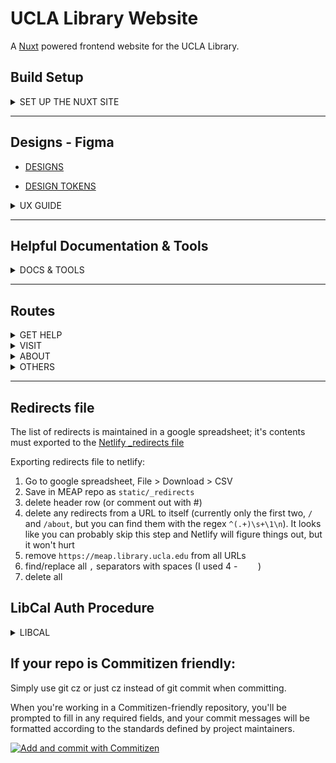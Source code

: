 # UCLA Library Website

A [Nuxt](https://nuxtjs.org/) powered frontend website for the UCLA Library.

## Build Setup

<details><summary>SET UP THE NUXT SITE</summary>

**This is a Nuxt site, it builds and deploys like any other Nuxt project.**

Works best with the [fuxt-backend](https://github.com/funkhaus/fuxt-backend) WordPress theme as the backend.

**First step:** Duplicate and rename `.example.env` to `.env`. Define any vars environment needed there.

```bash
# install dependencies
$ npm install

# serve with hot reload at localhost:3000
$ npm run dev

# serve with hot reload Storybook at localhost:3003
$ npm run storybook

# build for production and launch server
$ npm run build
$ npm start

# build Storybook for production
$ npx nuxt storybook build

# generate static nuxt site
$ npm run generate

```

</details>

---

## Designs - Figma

-   [DESIGNS](https://www.figma.com/file/ZT2qWKTlOxfhr1QUS2rFPL/UI-Pattern-Library-(Client-Facing)-Final?node-id=0%)

-   [DESIGN TOKENS](https://www.figma.com/file/EKazRIMP4B15bD16UDbOwR/UCLA-Library-Design-System?node-id=117%3A5562)

<details><summary>UX GUIDE</summary>

---

### STEPS

*(font-size/line-height/letter-spacing)*

#### `@include step-5;`  
+ **page-title**  
    + *Karbon Regular*  
    + Desktop - 84px / 100em / 0em  
    + Tablet -    50px/100em/0em  
    + Mobile -    36px/100em/0em  

#### `@include step-4;`  
+ **section-heading**  
    + *Karbon Regular*  
    + Desktop - 63px/125em/0em  
    + Tablet -    42px/125em/0em  
    + Mobile -    32px/125em/0em  

#### `@include step-3;`
+ **subheading**  
    + *Karbon Regular*  
    + Desktop - 48px/125em/0em  
    + Tablet - 34px/125em/0em  
    + Mobile - 28px/125em/0em  

#### `@include step-2;`  
+ **subheading-small**  
    + *Karbon Medium*  
    + Desktop - 36px/120em/0.25em  
    + Tablet - 28px/125em/0em  
    + Mobile - 28px/125em/0em  

#### `@include step-1;`  
+ **subtitle**  
    + *Karbon Medium*  
    + Desktop - 26px/125em/0em  
    + Tablet - 24px/125em/0em  
    + Mobile - 22px/125em/0em

---

### HEADINGS

All Heading tags are `var(--font-primary)` (Karbon)

#### `<h1 class="page-title"></h1>`
+ `font-size: var(--step-5);` (84px/50px/36px)
+ `font-weight: 400;`

#### `<h2 class="section-heading"></h2>`
+ `font-size: var(--step-4);` (63px/42px/32px)
+ `font-weight: 400;`

#### `<h3 class="subheading"></h3>`
+ `font-size: var(--step-3);` (48px/34px/28px)
+ `font-weight: 400;`

#### `<h4 class="subheading-small"></h4>`
+ `font-size: var(--step-3);` (48px/34px/28px)
+ `font-weight: 500;`

#### `<h5 class="subtitle"></h5>`
+ `font-size: var(--step-3);` (48px/34px/28px)
+ `font-weight: 500;`

#### `<h6 class="heading-six"></h6>`
+ `font-size: 20px;`
+ `font-weight: 500;`

---

### FONTS
    `var(--font-primary)` Karbon  
    `var(--font-secondary)`Proxima Nova

---

</details>

---

## Helpful Documentation & Tools

<details><summary>DOCS & TOOLS</summary>

+ [ORG Chart](https://jira.library.ucla.edu/secure/attachment/72225/lib_org_chart.txt)
+ [Current UCLA Library Site](https://www.library.ucla.edu/)
+ [Team - Youtube](https://www.youtube.com/playlist?list=PLD6zTMdoCybJKdTBgm0UesCY_sTMOSOAn)
+ [Clippy](https://bennettfeely.com/clippy/)
+ [Flexy Boxes](https://the-echoplex.net/flexyboxes/)
+ [Nth Child Calculator](https://www.nealgrosskopf.com/tech/resources/80/)
+ [Lorem Ipsum](https://loremipsum.io/)

+ [Nuxt Docs](https://nuxtjs.org/docs/concepts/nuxt-lifecycle/)
    + [Funkhaus Components](https://github.com/funkhaus/fh-components)
+ [Craft Docs](https://craftcms.com/docs/3.x/project-config.html)
    + [Craft Plugin Store](https://plugins.craftcms.com/)
        + [Redactor](https://imperavi.com/redactor/docs/)
        + [Feed Me](https://docs.craftcms.com/feed-me/v4/)
        + [Navigation](https://verbb.io/craft-plugins/navigation/docs/get-started/installation-setup)
        + [Neo](https://github.com/spicywebau/craft-neo/wiki)
+ SCRIPTS
    + `npm run dev` : "nuxt",
    + `npm run build` : "nuxt build",
    + `npm run generate` : "nuxt generate",
    + `npm run start` : "nuxt start",
    + `npm run storybook` : "nuxt storybook --port 3009",
    + `npm run storybook-build` : "nuxt storybook build",
    + `npm run cypress` : "cypress open",
    + `npm run cypress-run` : "cypress run",
    + `npm run lint` : "eslint ./",
    + `npm run lint-fix` : "eslint --fix ./",
    + `npm run percy` : "percy storybook http://localhost:3003",
    + `npm run percy-static` : "percy storybook ./storybook-static"

</details>

---

## Routes

<details><summary>GET HELP</summary>

| Menu name                     | URL                                               | Figma template name       |
| ----------------------------- | ------------------------------------------------- | ------------------------- |
| Borrowing Books and Equipment | /services-resources/borrowing-books-and-equipment | Help Topic - Landing Page |
| Research                      | /services-resources/research                      | Help Topic - Landing Page |
| Teaching                      | ?                                                 | ?                         |
| Remote Access                 | ?                                                 | ?                         |
| Find & Reserve a Space        | ?                                                 | ?                         |
| View all services & Resources | ?                                                 | ?                         |

</details>

<details><summary>VISIT</summary>

| Menu name                  | URL               | Figma template name                                                                 |
| -------------------------- | ----------------- | ----------------------------------------------------------------------------------- |
| Location & Hours           | ?                 | ?                                                                                   |
| Exhibits & Upcoming Events | /events-exhibits/ | All Exhibits & Upcoming Events - Listing Page (General Template, list view default) |
| Our Collections            | ?                 | ?                                                                                   |
| For the General Public     | ?                 | ?                                                                                   |

</details>

<details><summary>ABOUT</summary>

| Menu name                    | URL | Figma template name |
| ---------------------------- | --- | ------------------- |
| About the UCLA Libraries     | ?   | ?                   |
| Library News                 | ?   | ?                   |
| Staff Directory              | ?   | ?                   |
| Student Opportunities        | ?   | ?                   |
| Awards, Fellowships & Grants | ?   | ?                   |

</details>

<details><summary>OTHERS</summary>

| Menu name        | URL | Figma template name |
| ---------------- | --- | ------------------- |
| Location & Hours | ?   | ?                   |

</details>

---

## Redirects file

The list of redirects is maintained in a google spreadsheet; it's contents must exported to the [Netlify _redirects file](https://docs.netlify.com/routing/redirects/)

Exporting redirects file to netlify:
1. Go to google spreadsheet, File > Download > CSV
2. Save in MEAP repo as `static/_redirects`
3. delete header row (or comment out with #)
4. delete any redirects from a URL to itself (currently only the first two, `/` and `/about`, but you can find them with the regex `^(.+)\s+\1\n`). It looks like you can probably skip this step and Netlify will figure things out, but it won't hurt
5. remove `https://meap.library.ucla.edu` from all URLs
6. find/replace all `,` separators with spaces (I used 4 - `    `)
7. delete all 

## LibCal Auth Procedure

<details><summary>LIBCAL</summary>

1. At start of build, we need to exchange secret for token
2. Token needs to be given to client side, so that search works

</details>

## If your repo is Commitizen friendly:

Simply use git cz or just cz instead of git commit when committing. 

When you're working in a Commitizen-friendly repository, you'll be prompted to fill in any required fields, and your commit messages will be formatted according to the standards defined by project maintainers.

[![Add and commit with Commitizen](https://github.com/commitizen/cz-cli/raw/master/meta/screenshots/add-commit.png)](https://github.com/commitizen/cz-cli/raw/master/meta/screenshots/add-commit.png)
